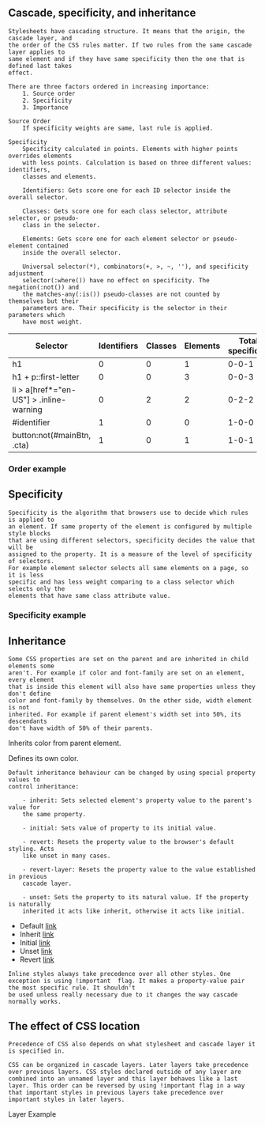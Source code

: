<link rel="stylesheet" href="cascade-and-inheritance.css">

## Cascade, specificity, and inheritance
    Stylesheets have cascading structure. It means that the origin, the cascade layer, and
    the order of the CSS rules matter. If two rules from the same cascade layer applies to
    same element and if they have same specificity then the one that is defined last takes
    effect. 

    There are three factors ordered in increasing importance:
        1. Source order
        2. Specificity
        3. Importance

    Source Order
        If specificity weights are same, last rule is applied.

    Specificity
        Specificity calculated in points. Elements with higher points overrides elements
        with less points. Calculation is based on three different values: identifiers,
        classes and elements.

        Identifiers: Gets score one for each ID selector inside the overall selector.
        
        Classes: Gets score one for each class selector, attribute selector, or pseudo-
        class in the selector.

        Elements: Gets score one for each element selector or pseudo-element contained
        inside the overall selector.

        Universal selector(*), combinators(+, >, ~, ''), and specificity adjustment
        selector(:where()) have no effect on specificity. The negation(:not()) and
        the matches-any(:is()) pseudo-classes are not counted by themselves but their
        parameters are. Their specificity is the selector in their parameters which
        have most weight.
<table>
    <thead>
        <tr>
            <th>
                Selector
            </th>
            <th>
                Identifiers
            </th>
            <th>
                Classes
            </th>
            <th>
                Elements
            </th>
            <th>
                Total specificity
            </th>
        </tr>
    </thead>
    <tbody>
        <tr>
            <td>h1</td>
            <td>0</td>
            <td>0</td>
            <td>1</td>
            <td>0-0-1</td>
        </tr>
        <tr>
            <td>h1 + p::first-letter</td>
            <td>0</td>
            <td>0</td>
            <td>3</td>
            <td>0-0-3</td>
        </tr>
        <tr>
            <td>li > a[href*="en-US"] > .inline-warning</td>
            <td>0</td>
            <td>2</td>
            <td>2</td>
            <td>0-2-2</td>
        </tr>
        <tr>
            <td>#identifier</td>
            <td>1</td>
            <td>0</td>
            <td>0</td>
            <td>1-0-0</td>
        </tr>
        <tr>
            <td>button:not(#mainBtn, .cta)</td>
            <td>1</td>
            <td>0</td>
            <td>1</td>
            <td>1-0-1</td>
        </tr>
    </tbody>
</table>

<h3 class="order_example">Order example</h1>

## Specificity
    Specificity is the algorithm that browsers use to decide which rules is applied to
    an element. If same property of the element is configured by multiple style blocks
    that are using different selectors, specificity decides the value that will be
    assigned to the property. It is a measure of the level of specificity of selectors.
    For example element selector selects all same elements on a page, so it is less
    specific and has less weight comparing to a class selector which selects only the
    elements that have same class attribute value.

<h3 class="specificity_example">Specificity example</h1>

## Inheritance
    Some CSS properties are set on the parent and are inherited in child elements some
    aren't. For example if color and font-family are set on an element, every element
    that is inside this element will also have same properties unless they don't define
    color and font-family by themselves. On the other side, width element is not
    inherited. For example if parent element's width set into 50%, its descendants
    don't have width of 50% of their parents.

<div id="inheritance_div">
    <p>Inherits color from parent element.</p>
    <p id="p_color">Defines its own color.</p>        
</div>

    Default inheritance behaviour can be changed by using special property values to
    control inheritance:

        - inherit: Sets selected element's property value to the parent's value for
        the same property.

        - initial: Sets value of property to its initial value.

        - revert: Resets the property value to the browser's default styling. Acts
        like unset in many cases.

        - revert-layer: Resets the property value to the value established in previous
        cascade layer.

        - unset: Sets the property to its natural value. If the property is naturally
        inherited it acts like inherit, otherwise it acts like initial.

<ul class="link_list">
    <li>Default <a href="#">link</a></li>
    <li class="link1">Inherit <a href="#">link</a></li>
    <li class="link2">Initial <a href="#">link</a></li>
    <li class="link3">Unset <a href="#">link</a></li>
    <li class="link4">Revert <a href="#">link</a></li>
</ul>

    Inline styles always take precedence over all other styles. One exception is using !important  flag. It makes a property-value pair the most specific rule. It shouldn't
    be used unless really necessary due to it changes the way cascade normally works.

## The effect of CSS location
    Precedence of CSS also depends on what stylesheet and cascade layer it is specified in.

    CSS can be organized in cascade layers. Later layers take precedence over previous layers. CSS styles declared outside of any layer are combined into an unnamed layer and this layer behaves like a last layer. This order can be reversed by using !important flag in a way that important styles in previous layers take precedence over important styles in later layers.

<p id="layer-example">Layer Example</p>